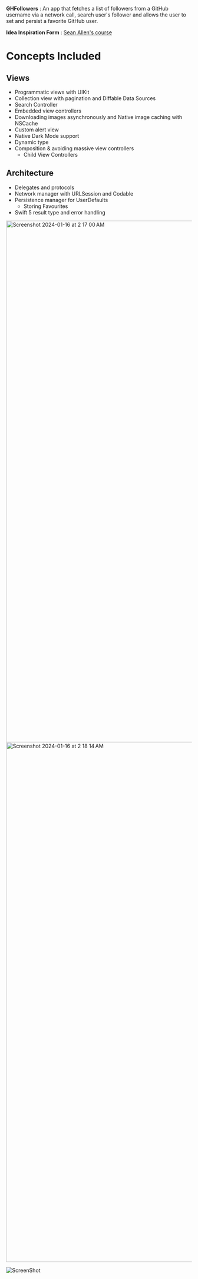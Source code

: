 **GHFollowers** : An app that fetches a list of followers from a GitHub username via a network call, search user's follower and allows the user to set and persist a favorite GitHub user.

**Idea Inspiration Form** : [Sean Allen's course](https://youtu.be/JzngncpZLuw?si=hWyDpN_Sc-PkzzGL)

# Concepts Included
## Views

- Programmatic views with UIKit
- Collection view with pagination and Diffable Data Sources
- Search Controller
- Embedded view controllers
- Downloading images asynchronously and Native image caching with NSCache
- Custom alert view
- Native Dark Mode support
- Dynamic type
- Composition & avoiding massive view controllers
  - Child View Controllers



## Architecture

- Delegates and protocols
- Network manager with URLSession and Codable
- Persistence manager for UserDefaults
  - Storing Favourites
- Swift 5 result type and error handling







<img width="1416" alt="Screenshot 2024-01-16 at 2 17 00 AM" src="https://github.com/aashish124/GithubFollowers-Swift/assets/109128539/db9d9a61-e6aa-4192-9fe0-726587f2f60d">



<img width="1412" alt="Screenshot 2024-01-16 at 2 18 14 AM" src="https://github.com/aashish124/GithubFollowers-Swift/assets/109128539/f5e4146a-b7e1-48b1-804a-dc5c38538970">


![ScreenShot](https://github.com/aashish124/GithubFollowers-Swift/assets/109128539/5e1f03f0-edea-433a-9181-70366cfe9ff3)
